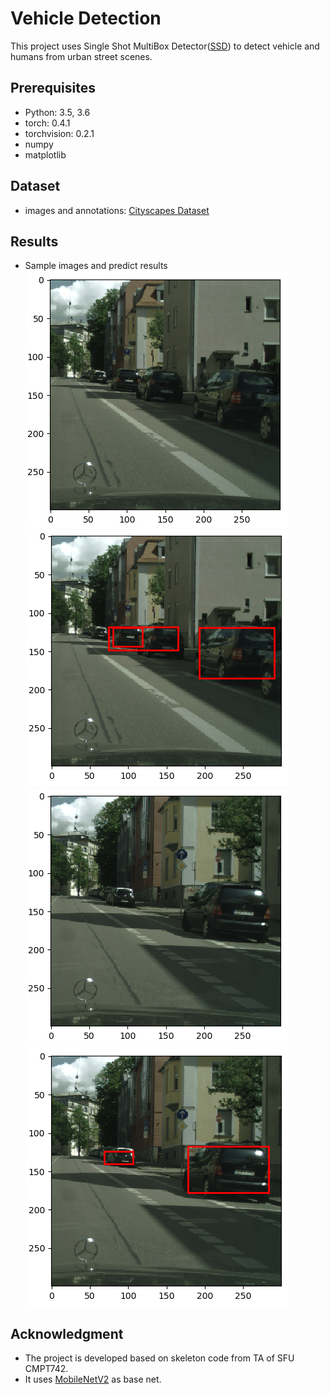 # Vehicle Detection

This project uses Single Shot MultiBox Detector([SSD](https://arxiv.org/abs/1512.02325)) to detect vehicle and humans from urban street scenes.

## Prerequisites
* Python: 3.5, 3.6
* torch: 0.4.1
* torchvision: 0.2.1
* numpy
* matplotlib

## Dataset
* images and annotations: [Cityscapes Dataset](https://www.cityscapes-dataset.com/)

## Results

* Sample images and predict results   
![image](augsburg_cropped_01.png) ![image](augsburg_cropped_01_predict.png)   
![image](augsburg_cropped_02.png) ![image](augsburg_cropped_02_predict.png)  

## Acknowledgment
* The project is developed based on skeleton code from TA of SFU CMPT742.
* It uses [MobileNetV2](https://arxiv.org/abs/1801.04381) as base net.














